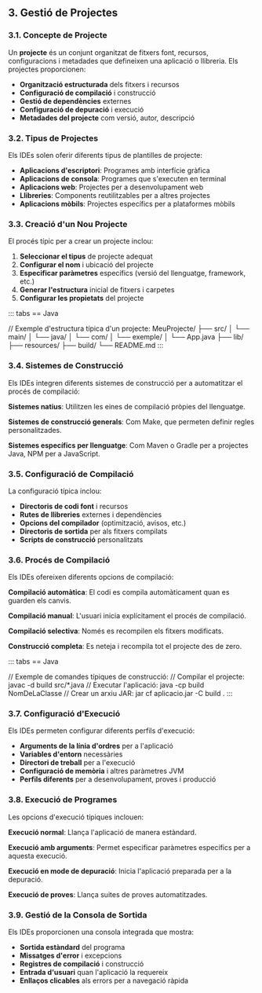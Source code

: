 ## 3. Gestió de Projectes

### 3.1. Concepte de Projecte

Un **projecte** és un conjunt organitzat de fitxers font, recursos, configuracions i metadades que defineixen una aplicació o llibreria. Els projectes proporcionen:

- **Organització estructurada** dels fitxers i recursos
- **Configuració de compilació** i construcció
- **Gestió de dependències** externes
- **Configuració de depuració** i execució
- **Metadades del projecte** com versió, autor, descripció

### 3.2. Tipus de Projectes

Els IDEs solen oferir diferents tipus de plantilles de projecte:

- **Aplicacions d'escriptori**: Programes amb interfície gràfica
- **Aplicacions de consola**: Programes que s'executen en terminal
- **Aplicacions web**: Projectes per a desenvolupament web
- **Llibreries**: Components reutilitzables per a altres projectes
- **Aplicacions mòbils**: Projectes específics per a plataformes mòbils

### 3.3. Creació d'un Nou Projecte

El procés típic per a crear un projecte inclou:

1. **Seleccionar el tipus** de projecte adequat
2. **Configurar el nom** i ubicació del projecte
3. **Especificar paràmetres** específics (versió del llenguatge, framework, etc.)
4. **Generar l'estructura** inicial de fitxers i carpetes
5. **Configurar les propietats** del projecte

::: tabs
== Java

// Exemple d'estructura típica d'un projecte:
MeuProjecte/
├── src/
│   └── main/
│       └── java/
│           └── com/
│               └── exemple/
│                   └── App.java
├── lib/
├── resources/
├── build/
└── README.md
:::

### 3.4. Sistemes de Construcció

Els IDEs integren diferents sistemes de construcció per a automatitzar el procés de compilació:

**Sistemes natius**: Utilitzen les eines de compilació pròpies del llenguatge.

**Sistemes de construcció generals**: Com Make, que permeten definir regles personalitzades.

**Sistemes específics per llenguatge**: Com Maven o Gradle per a projectes Java, NPM per a JavaScript.

### 3.5. Configuració de Compilació

La configuració típica inclou:

- **Directoris de codi font** i recursos
- **Rutes de llibreries** externes i dependències
- **Opcions del compilador** (optimització, avisos, etc.)
- **Directoris de sortida** per als fitxers compilats
- **Scripts de construcció** personalitzats

### 3.6. Procés de Compilació

Els IDEs ofereixen diferents opcions de compilació:

**Compilació automàtica**: El codi es compila automàticament quan es guarden els canvis.

**Compilació manual**: L'usuari inicia explícitament el procés de compilació.

**Compilació selectiva**: Només es recompilen els fitxers modificats.

**Construcció completa**: Es neteja i recompila tot el projecte des de zero.

::: tabs
== Java

// Exemple de comandes típiques de construcció:
// Compilar el projecte: javac -d build src/*.java
// Executar l'aplicació: java -cp build NomDeLaClasse
// Crear un arxiu JAR: jar cf aplicacio.jar -C build .
:::

### 3.7. Configuració d'Execució

Els IDEs permeten configurar diferents perfils d'execució:

- **Arguments de la línia d'ordres** per a l'aplicació
- **Variables d'entorn** necessàries
- **Directori de treball** per a l'execució
- **Configuració de memòria** i altres paràmetres JVM
- **Perfils diferents** per a desenvolupament, proves i producció

### 3.8. Execució de Programes

Les opcions d'execució típiques inclouen:

**Execució normal**: Llança l'aplicació de manera estàndard.

**Execució amb arguments**: Permet especificar paràmetres específics per a aquesta execució.

**Execució en mode de depuració**: Inicia l'aplicació preparada per a la depuració.

**Execució de proves**: Llança suites de proves automatitzades.

### 3.9. Gestió de la Consola de Sortida

Els IDEs proporcionen una consola integrada que mostra:

- **Sortida estàndard** del programa
- **Missatges d'error** i excepcions
- **Registres de compilació** i construcció
- **Entrada d'usuari** quan l'aplicació la requereix
- **Enllaços clicables** als errors per a navegació ràpida
